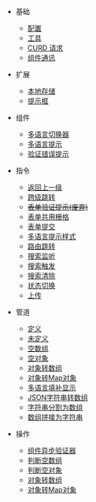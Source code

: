 - 基础
  - [配置](zh-cn/base/config-service)
  - [工具](zh-cn/base/bit-service)
  - [CURD 请求](zh-cn/base/http-service)
  - [组件通讯](zh-cn/base/events-service)

- 扩展
  - [本地存储](zh-cn/common/storage-service)
  - [提示框](zh-cn/common/swal-service)

- 组件
  - [多语言切换器](zh-cn/component/bit-i18n-switch)
  - [多语言提示](zh-cn/component/bit-i18n-tips)
  - [验证错误提示](zh-cn/component/bit-error-tip)

- 指令
  - [返回上一级](zh-cn/directive/bit-back)
  - [跨级跳转](zh-cn/directive/bit-cross-level)
  - [~~表单验证提示(废弃)~~](zh-cn/directive/bit-explain)
  - [表单共用栅格](zh-cn/directive/bit-form-col)
  - [表单提交](zh-cn/directive/bit-form-submit)
  - [多语言提示样式](zh-cn/directive/bit-i18n-tips-style)
  - [路由跳转](zh-cn/directive/bit-open)
  - [搜索监听](zh-cn/directive/bit-search-change)
  - [搜索触发](zh-cn/directive/bit-search-start)
  - [搜索清除](zh-cn/directive/bit-search-clear)
  - [状态切换](zh-cn/directive/bit-status-change)
  - [上传](zh-cn/directive/bit-upload)

- 管道
  - [定义](zh-cn/pipe/defined)
  - [未定义](zh-cn/pipe/undefined)
  - [空数组](zh-cn/pipe/empty-array)
  - [空对象](zh-cn/pipe/empty-object)
  - [对象转数组](zh-cn/pipe/object-to-array)
  - [对象转Map对象](zh-cn/pipe/object-to-map)
  - [多语言填补显示](zh-cn/pipe/json-chose)
  - [JSON字符串转数组](zh-cn/pipe/json-parse)
  - [字符串分割为数组](zh-cn/pipe/split)
  - [数组拼接为字符串](zh-cn/pipe/join)

- 操作
  - [组件异步验证器](zh-cn/operate/async-validator)
  - [判断空数组](zh-cn/operate/empty-array)
  - [判断空对象](zh-cn/operate/empty-object)
  - [对象转数组](zh-cn/operate/object-to-array)
  - [对象转Map对象](zh-cn/operate/object-to-map)